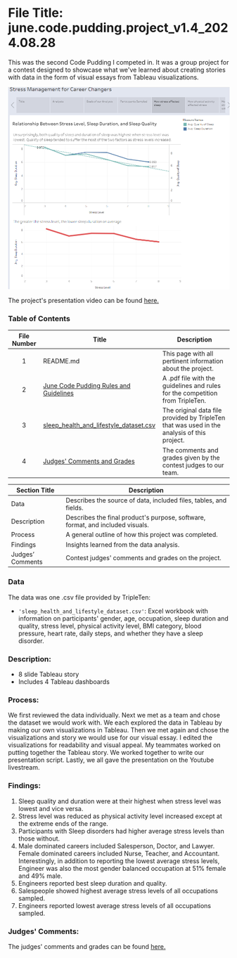 ﻿# File Title: june.code.pudding.project_v1.4_2024.08.28

This was the second Code Pudding I competed in. It was a group project for a contest designed to showcase what we've learned about creating stories with data in the form of visual essays from Tableau visualizations.

[<img src="June_Code_Pudding_Project_Files/HowStressAffectedSleepSlide.png" alt="How Stress Affected Sleep Slide">](https://public.tableau.com/views/Presentation_d1_SleepHealthLifestyleDataset_17201177589570/StressManagementforCareerChangers?:language=en-US&:sid=&:redirect=auth&:display_count=n&:origin=viz_share_link)


The project's presentation video can be found <a href='https://www.youtube.com/live/BZujV8Sfqbk?si=0e82PnPecdE-YKQC'><u>here</u>.</a>

### Table of Contents
| File Number | Title | Description |
| :-----------: | ----------- |----------- |
| 1 | README.md | This page with all pertinent information about the project. |
| 2 | [June Code Pudding Rules and Guidelines](https://github.com/JillianKingsley/data_projects_TripleTen/blob/677b3a48e881ce43ee75b873ca4efd6032f3c7c2/June_Code_Pudding_Project_Files/Code%20Pudding%20Rules%20and%20Guidelines.pdf) | A .pdf file with the guidelines and rules for the competition from TripleTen. |
| 3 | [sleep_health_and_lifestyle_dataset.csv](June_Code_Pudding_Project_Files/Sleep_health_and_lifestyle_dataset.csv) | The original data file provided by TripleTen that was used in the analysis of this project. |
| 4 | [Judges' Comments and Grades](https://github.com/JillianKingsley/data_projects_TripleTen/blob/677b3a48e881ce43ee75b873ca4efd6032f3c7c2/June_Code_Pudding_Project_Files/Team%20Stress%20Free%20Lifestyle%20June%20Code%20Pudding%20Judges'%20Comments%20and%20Grades.xlsx) | The comments and grades given by the contest judges to our team.

| Section Title | Description |
| ----------- |----------- |
| Data | Describes the source of data, included files, tables, and fields. |
| Description | Describes the final product's purpose, software, format, and included visuals. |
| Process | A general outline of how this project was completed. |
| Findings | Insights learned from the data analysis. |
| Judges’ Comments | Contest judges' comments and grades on the project. |

### Data
The data was one .csv file provided by TripleTen:
- `'sleep_health_and_lifestyle_dataset.csv'`: Excel workbook with information on participants' gender, age, occupation, sleep duration and quality, stress level, physical activity level, BMI category, blood pressure, heart rate, daily steps, and whether they have a sleep disorder.

### Description:
- 8 slide Tableau story
- Includes 4 Tableau dashboards

### Process:
We first reviewed the data individually.
Next we met as a team and chose the dataset we would work with.
We each explored the data in Tableau by making our own visualizations in Tableau.
Then we met again and chose the visualizations and story we would use for our visual essay.
I edited the visualizations for readability and visual appeal.
My teammates worked on putting together the Tableau story.
We worked together to write our presentation script.
Lastly, we all gave the presentation on the Youtube livestream.

### Findings:
1. Sleep quality and duration were at their highest when stress level was lowest and vice versa.			
2. Stress level was reduced as physical activity level increased except at the extreme ends of the range. 	
3. Participants with Sleep disorders had higher average stress levels than those without.			
4. Male dominated careers included Salesperson, Doctor, and Lawyer. Female dominated careers included Nurse, Teacher, and Accountant. Interestingly, in addition to reporting the lowest average stress levels, Engineer was also the most gender balanced occupation at 51% female and 49% male.
5. Engineers reported best sleep duration and quality.
6. Salespeople showed highest average stress levels of all occupations sampled.
7. Engineers reported lowest average stress levels of all occupations sampled.

### Judges' Comments:

The judges' comments and grades can be found <a href='June_Code_Pudding_Project_Files/Team Stress Free Lifestyle June Code Pudding Judges' Comments and Grades.xlsx><u>here</u>.</a>
